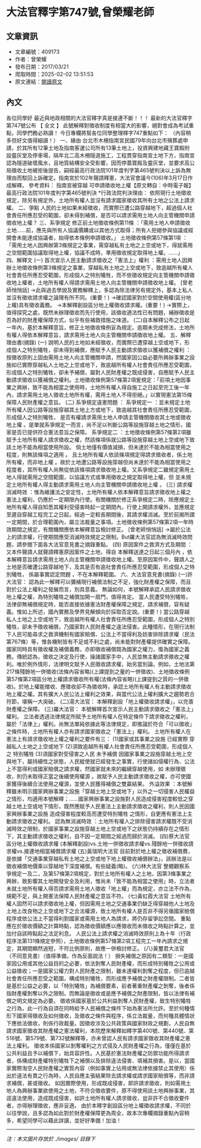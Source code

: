 # 大法官釋字第747號,曾榮耀老師

## 文章資訊
- 文章編號：409173
- 作者：曾榮耀
- 發布日期：2017/03/21
- 爬取時間：2025-02-02 13:51:53
- 原文連結：[閱讀原文](https://real-estate.get.com.tw/Columns/detail.aspx?no=409173)

## 內文
各位同學好
最近與地政相關的大法官釋字真是接連不斷！！！
最新的大法官釋字第747號公布
【
全文
】
此號解釋對徵收制度有相當大的影響，絕對會成為考試重點，同學們務必熟讀！
今日專欄將幫各位同學整理釋字747重點如下：
（內容稍多但好文值得細讀！）
一、緣由
台北市木柵指南宮民國79年向台北市殯葬處申請，於其所有12筆土地及指南客運公司所有13筆土地上，投資興建地藏王寶殿附設靈灰堂及停車場，隔年北二高木柵隧道施工，工程貫穿指南宮土地下方，指南宮認為隧道破壞風水，且地質結構安全受影響，因而停蓋寶殿及靈灰堂，並要求高公局徵收土地被拒後提告，嗣經最高行政法院101年度判字第465號判決以上訴為無理由而駁回上訴確定。指南宮於102年聲請釋憲，大法官會議今(106)年3月17日作成解釋。
參考資料：
指南宮被穿越 可申請徵收地上權【原文轉自：中時電子報】
最高行政法院101年度判字第465號判決
*行政法院判決理由：
依照現行土地徵收規定，除另有規定外，土地所有權人並沒有請求國家徵收其所有土地之公法上請求權。
二、爭點
人民的土地如果未經徵收，而實際已遭公路穿越地下，超過個人社會責任所應忍受的範圍，卻未得到補償，是否可以請求需用土地人向主管機關申請徵收地上權？
三、系爭規定
修正前土地徵收條例第11條
：「需用土地人申請徵收土地……前，應先與所有人協議價購或以其他方式取得；所有人拒絕參與協議或經開會未能達成協議者，始得依本條例申請徵收。」
土地徵收條例第57條第1項
：「需用土地人因興辦第3條規定之事業，需穿越私有土地之上空或地下，得就需用之空間範圍協議取得地上權，協議不成時，準用徵收規定取得地上權。……」
四、解釋文
(一)
首次宣示人民主動請求徵收之「憲法上」權利
：需用土地人因興辦土地徵收條例第3條規定之事業，穿越私有土地之上空或地下，致逾越所有權人社會責任所應忍受範圍，形成個人之特別犧牲，而不依徵收規定向主管機關申請徵收地上權者，土地所有權人得請求需用土地人向主管機關申請徵收地上權。
[曾老師悄悄話]
→此與過去學說及實務解釋上，多認為除法律另有規定外，基本上私人並沒有徵收請求權之論理有所不同。(重要！)
→確認國家對於空間使用權(區分地上權)具有徵收義務。
→本解釋創設區分地上權徵收請求權。(重要！)
→實際上，值得探究之處，既然未辦理徵收而先行使用，該徵收適法性已有問題，補辦徵收是否為好的財產權保障方式，似乎有些補救措施之味道。
(二)自本解釋公布之日起一年內，基於本解釋意旨，修正土地徵收條例妥為規定。逾期未完成修法，土地所有權人得依本解釋意旨，請求需用土地人向主管機關申請徵收地上權。
五、解釋理由書(摘錄)
(一)
說明人民的土地如未經徵收，而實際已遭穿越上空或地下，形成個人之特別犧牲，卻未得到補償，應賦予人民主動請求徵收以獲補償之權利
：按徵收原則上固由需用土地人向主管機關申請，然國家因公益必要所興辦事業之設施如已實際穿越私人土地之上空或地下，致逾越所有權人社會責任所應忍受範圍，形成個人之特別犧牲，卻未予補償，屬對人民財產權之既成侵害，自應賦予人民主動請求徵收以獲補償之權利。土地徵收條例第57條第2項爰規定：「前項土地因事業之興辦，致不能為相當之使用時，土地所有權人得自施工之日起至完工後一年內，請求需用土地人徵收土地所有權，需用土地人不得拒絕。」以實現憲法第15條保障人民財產權之意旨。
(二)
系爭規定違憲問題
：
系爭規定一
：並未規定土地所有權人因公路等設施穿越其土地上方或地下，致逾越其社會責任所應忍受範圍，形成個人之特別犧牲，
是否有權請求需用土地人申請主管機關徵收其土地或徵收地上權
。是單就系爭規定一而言，尚不足以判斷公路等設施穿越土地之情形，國家是否已提供符合憲法意旨之保障。
系爭規定二
：土地徵收條例第57條第2項雖賦予土地所有權人請求徵收之權，然該條項係就公路等設施穿越土地上空或地下致該土地不能為相當使用所設。
倘土地僅有價值減損，但未達於不能為相當使用之程度，則無該條項之適用
。
且土地所有權人依該條項規定得請求徵收者，係土地所有權，而非地上權
。故於土地遭公路等設施穿越但尚未達於不能為相當使用之程度者，其所有權人尚無從依該條項請求徵收地上權。又系爭規定二雖規定需用土地人得就需用之空間範圍，以協議方式或準用徵收之規定取得地上權，但
並未規定土地所有權人得主動請求需用土地人向主管機關申請徵收地上權
。
(三)
請求權消滅時效
：惟為維護法之安定性，土地所有權人依本解釋意旨請求徵收地上權之憲法上權利，仍應於一定期限內行使。有關機關於修正系爭規定二時，除應規定土地所有權人得自知悉其權利受侵害時起一定期間內，行使上開請求權外，並應規定至遲自穿越工程完工之日起，經過一定較長期間後，其請求權消滅。至於前揭所謂一定期間，於合理範圍內，屬立法裁量之事項。土地徵收條例第57條第2項一年時效期間之規定，有關機關應依本解釋意旨檢討修正。
[曾老師悄悄話]
→屬於公法上的請求權，行使期間應受消滅時效規定之限制。But羅大法官認為無消滅時效問題，請參閱下面各大法官意見書之摘錄重點。
(四)
原因案件之救濟方式及期間
：又本件聲請人就聲請釋憲原因案件之土地，得自
本解釋送達之日起三個月內
，依本解釋意旨請求需用土地人向主管機關申請徵收地上權。至原因案件中，聲請人之土地是否確遭公路穿越地下，及其是否有逾社會責任所應忍受範圍，形成個人之特別犧牲，
係屬事實認定問題
，不在本解釋範圍。
六、大法官意見書(摘錄)
(一)許大法官：
認為此一解釋可以彌補現行補償法制之不足，強化財產權之保障，而且對於公法上權利之發展而言，別具意義。
無論如何，本號解釋承認人民請求徵收地上權之權，為特別犧牲之補償加開一扇門，值得肯定。
當人民遭受特別犧牲，法律卻無補償規定時，能否直接依據憲法財產權保障之規定，請求補償，容有疑義。惟如上所述，國內實務及學界見解傾向於採取否定說。(重要！)
當公路穿越私人土地之上空或地下，致逾越所有權人社會責任所應忍受範圍，形成個人之特別犧牲，卻未予徵收補償，乃國家對人民財產權之違法侵害。此種情形，在現行法制下人民可能尋求之救濟機制有國家賠償、公法上不當得利及妨害排除請求權（民法第767條）等，惟各機制皆有不足或不利之處，尚未能對財產權提供確實之保障。
國家同時具有徵收權及補償義務，亦即徵收補償既為國家之權力，復為國家之義務。傳統認為，徵收之決定及行使，操諸國家手中，人民並無主動請求徵收之權利。唯於例外情形，法律明文賦予人民徵收請求權，始另當別論。例如，土地法第217條殘餘地一併徵收(法條內容省略)(上課提到之量的一併徵收)、土地徵收條例第57條第2項區分地上權請求徵收所有權(法條內容省略)(上課提到之質的一併徵收)。於地上權能徵收、應徵收卻不為徵收時，承認土地所有權人有主動請求徵收地上權之權。其有擴大人民公法上權利之效果，與當代公法上權利擴大之趨勢若合符節，堪稱一大突破。
(二)湯大法官：
本解釋創設「地上權徵收請求權」，以完善財產權之保障。
(三)羅大法官：
本號解釋首次宣示人民主動請求徵收之「憲法上」權利。
立法者透過法律規定所賦予土地所有權人在特定條件下請求徵收之權利，屬於「法律上」權利。尚無法單純依據此等法律規定，即推論於符合「可以徵收」之條件時，土地所有權人亦有請求國家徵收之「憲法上」權利。
土地所有權人在憲法上有請求徵收地上權之權利之要件有三：
(1)國家或其事業之設施
已經實際
穿越私人土地之上空或地下
(2)須致逾越所有權人社會責任所應忍受範圍，形成個人之
特別犧牲
(3)須國家對受侵害之人民
未予補償
因國家事業之設施穿越土地上空與地下，屬持續性之狀態，人民縱使就已經發生之事實，行使諸如侵權行為、公法上不當得利或國家賠償之請求權，然國家就未來的繼續穿越使用，如
未辦理徵收，則仍未取得正當之後續使用權源
。故賦予人民主動請求徵收之權，亦可使國家獲得後續合法使用之權源，並使人民獲得補償之雙贏結果。
外溢效果
：本號解釋雖未明示國家興辦事業之設施「穿越土地上空或地下」以外之一切侵害人民權益之情形，均適用本號解釋；……國家興辦事業之設施對人民造成侵害程度較低之穿越土地上空或地下情形，既然應賦予人民憲法上主動請求徵收之權利，則人民因國家興辦事業之設施
造成侵害程度較高而遭受特別犧牲
之情形，自更應有憲法上主動請求徵收之權利。
認為無消滅時效
：土地所有權人之排除侵害請求權既不受消滅時效之限制，於國家事業之設施穿越土地上空或地下之狀態仍持續存在之情形下，其主動請求徵收之權利，自不因一定期間之經過而歸於消滅。
(四)蔡大法官
區分地上權徵收請求權
(本解釋創設)vs.土地一併徵收請求權vs.殘餘地一併徵收請求權vs.接連地相當補償請求權
(五)黃瑞明大法官
目前對於地上權之徵收補償費，是依據「交通事業穿越私有土地之上空或地下地上權徵收補償辦法」，該辦法是以徵收補償地價乘以穿越地下深度補償。有些疑義(略)。
(六)林大法官
整體觀察系爭規定一及二，及第57條第2項規定，對於土地所有權人之土地，因第3條事業之興辦，致影響其土地開發安全及利用，惟尚未「致不能為相當之使用」時，立法者未就土地所有權人得否請求需用土地人徵收「地上權」而為規定，亦立法不作為，規範不足，與上開憲法保障人民財產權之意旨不符。
(七)黃虹霞大法官
土地所有權人固然可以請求徵收地上權，但因需用土地之交通事業仍缺乏得穿越他人土地及土地上改良物之上空或地下之合法權源，致土地所有權人是否非不得另循國家賠償程序或依公法上不當得利對國家或需用土地人為請求，將仍存留爭訟空間。
重點應在於徵收價額之計算時點，認為徵收價額應以應徵收而未徵收之時點計算之，並加付自該時點起之法定利息。
人民公法上請求權之消滅時效原則上為十年（行政程序法第131條規定參照），土地徵收條例第57條第2項工程完工一年內請求之規定，其期間顯然過短，不符比例原則，故應一併檢討修正。
(八)黃璽君大法官（不同意見書）（值得準備，作為反面說法！）
損失補償之原因有二類型：一是國家因公用或其他公益目的之必要，依法剝奪人民財產權，而形成特別犧牲之公用或公益徵收；一是國家公權力對人民財產之限制，雖未達權利剝奪之程度，但已逾越社會責任所應忍受之範圍，構成特別犧牲，而形成應予補償之財產權限制。二者皆是基於公益之必要，以「特別犧牲」為補償要素，前者著重財產權之剝奪，後者係指財產權剝奪以外之限制。而無論是徵收或是應予補償之財產限制，皆以法律有補償之明文規定為必要。
徵收係國家基於公共利益剝奪人民財產權，致生特別犧牲之行為，此一行為自須在同時給予人民補償之條件下始為憲法所允許。至於何種情形下國家得徵收及如何徵收，及徵收之條件與程序，係立法裁量，而何種具體情狀下應依法徵收，則係行政裁量。因徵收涉及公共政策與國家財政之規劃，人民自無請求國家徵收其財產權之憲法權利，本院歷來解釋如釋字第400號、第440號、第516號、第579號、第732號解釋等，亦未曾認人民有請求國家徵收其財產權之憲法上權利。
徵收本係國家以剝奪權利之方式侵及人民財產權之行為，僅僅在基於公共利益且予以補償下，始具容許性。人民基於憲法財產權之防禦功能所得請求者，係構成財產權特別犧牲下之補償以及排除違法侵害、填補其損害。是以，當國家實際淘空人民財產權之實質內容（例如事實上佔用或無法律依據禁止其使用）係出於違法有責之行為時，人民自應主張結果除去請求權或請求國家賠償等，而非請求補償，甚或徵收。
如因實際使用，形成既成侵害，即許請求徵收，則如需用土地人為興辦事業欲使用之土地，不符合徵收要件，原不得使用該土地興辦事業，其逕違法使用，造成既成侵害，如許土地所有權人請求徵收，豈非許不合徵收要件者，亦得辦理徵收，應非妥適。
由於本釋字創設區分地上權徵收請求權，不同於以往學說，且多認為如此對於財產權保障更為周全，故本次專欄摘錄重點內容稍多，希望同學可以藉此詳讀，並好好準備！加油！

---
*注：本文圖片存放於 ./images/ 目錄下*

